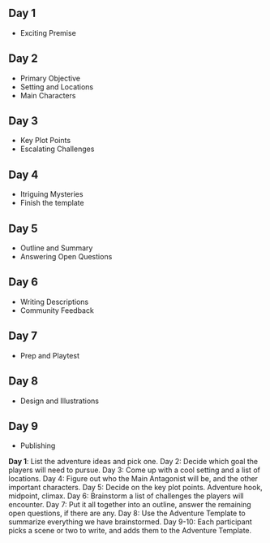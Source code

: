 ## Day 1
- Exciting Premise
## Day 2
- Primary Objective
- Setting and Locations
- Main Characters
## Day 3
- Key Plot Points
- Escalating Challenges
## Day 4
- Itriguing Mysteries
- Finish the template
## Day 5
- Outline and Summary
- Answering Open Questions
## Day 6
- Writing Descriptions
- Community Feedback
## Day 7
- Prep and Playtest
## Day 8
- Design and Illustrations
## Day 9
- Publishing








**Day 1**: List the adventure ideas and pick one.
Day 2: Decide which goal the players will need to pursue.
Day 3: Come up with a cool setting and a list of locations.
Day 4: Figure out who the Main Antagonist will be, and the other important characters.
Day 5: Decide on the key plot points. Adventure hook, midpoint, climax.
Day 6: Brainstorm a list of challenges the players will encounter.
Day 7: Put it all together into an outline, answer the remaining open questions, if there are any.
Day 8: Use the Adventure Template to summarize everything we have brainstormed.
Day 9-10: Each participant picks a scene or two to write, and adds them to the Adventure Template.